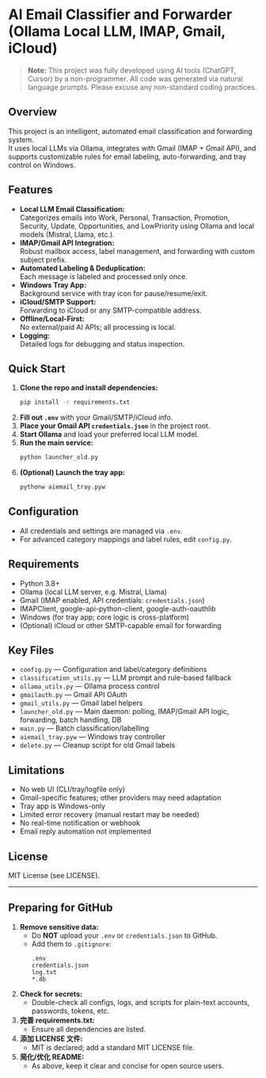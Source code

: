# AI Email Classifier and Forwarder (Ollama Local LLM, IMAP, Gmail, iCloud)

> **Note:** This project was fully developed using AI tools (ChatGPT, Cursor) by a non-programmer. All code was generated via natural language prompts. Please excuse any non-standard coding practices.

## Overview

This project is an intelligent, automated email classification and forwarding system.  
It uses local LLMs via Ollama, integrates with Gmail (IMAP + Gmail API), and supports customizable rules for email labeling, auto-forwarding, and tray control on Windows.

## Features

- **Local LLM Email Classification:**  
  Categorizes emails into Work, Personal, Transaction, Promotion, Security, Update, Opportunities, and LowPriority using Ollama and local models (Mistral, Llama, etc.).
- **IMAP/Gmail API Integration:**  
  Robust mailbox access, label management, and forwarding with custom subject prefix.
- **Automated Labeling & Deduplication:**  
  Each message is labeled and processed only once.
- **Windows Tray App:**  
  Background service with tray icon for pause/resume/exit.
- **iCloud/SMTP Support:**  
  Forwarding to iCloud or any SMTP-compatible address.
- **Offline/Local-First:**  
  No external/paid AI APIs; all processing is local.
- **Logging:**  
  Detailed logs for debugging and status inspection.

## Quick Start

1. **Clone the repo and install dependencies:**
   ```bash
   pip install -r requirements.txt
   ```
2. **Fill out `.env`** with your Gmail/SMTP/iCloud info.
3. **Place your Gmail API `credentials.json`** in the project root.
4. **Start Ollama** and load your preferred local LLM model.
5. **Run the main service:**
   ```bash
   python launcher_old.py
   ```
6. **(Optional) Launch the tray app:**
   ```bash
   pythonw aiemail_tray.pyw
   ```

## Configuration

- All credentials and settings are managed via `.env`.
- For advanced category mappings and label rules, edit `config.py`.

## Requirements

- Python 3.8+
- Ollama (local LLM server, e.g. Mistral, Llama)
- Gmail (IMAP enabled, API credentials: `credentials.json`)
- IMAPClient, google-api-python-client, google-auth-oauthlib
- Windows (for tray app; core logic is cross-platform)
- (Optional) iCloud or other SMTP-capable email for forwarding

## Key Files

- `config.py` — Configuration and label/category definitions
- `classification_utils.py` — LLM prompt and rule-based fallback
- `ollama_utils.py` — Ollama process control
- `gmailauth.py` — Gmail API OAuth
- `gmail_utils.py` — Gmail label helpers
- `launcher_old.py` — Main daemon: polling, IMAP/Gmail API logic, forwarding, batch handling, DB
- `main.py` — Batch classification/labelling
- `aiemail_tray.pyw` — Windows tray controller
- `delete.py` — Cleanup script for old Gmail labels

## Limitations

- No web UI (CLI/tray/logfile only)
- Gmail-specific features; other providers may need adaptation
- Tray app is Windows-only
- Limited error recovery (manual restart may be needed)
- No real-time notification or webhook
- Email reply automation not implemented

## License

MIT License (see LICENSE).

---

## Preparing for GitHub

1. **Remove sensitive data:**  
   - Do **NOT** upload your `.env` or `credentials.json` to GitHub.  
   - Add them to `.gitignore`:
     ```
     .env
     credentials.json
     log.txt
     *.db
     ```
2. **Check for secrets:**  
   - Double-check all configs, logs, and scripts for plain-text accounts, passwords, tokens, etc.
3. **完善 requirements.txt:**  
   - Ensure all dependencies are listed.
4. **添加 LICENSE 文件:**  
   - MIT is declared; add a standard MIT LICENSE file.
5. **简化/优化 README:**  
   - As above, keep it clear and concise for open source users.

